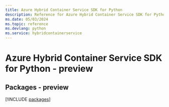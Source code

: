 ```yaml
---
title: Azure Hybrid Container Service SDK for Python
description: Reference for Azure Hybrid Container Service SDK for Python
ms.date: 05/03/2024
ms.topic: reference
ms.devlang: python
ms.service: hybridcontainerservice
---
```

# Azure Hybrid Container Service SDK for Python - preview
## Packages - preview
[!INCLUDE [packages](hybrid-container-service-index.md)]